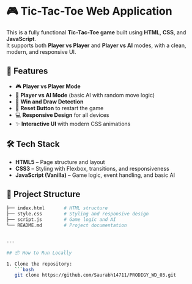 # 🎮 Tic-Tac-Toe Web Application

This is a fully functional **Tic-Tac-Toe game** built using **HTML**, **CSS**, and **JavaScript**.  
It supports both **Player vs Player** and **Player vs AI** modes, with a clean, modern, and responsive UI.

## 🧩 Features

- 🎮 **Player vs Player Mode**
- 🤖 **Player vs AI Mode** (basic AI with random move logic)
- 🎯 **Win and Draw Detection**
- 🔄 **Reset Button** to restart the game
- 💻 **Responsive Design** for all devices
- ✨ **Interactive UI** with modern CSS animations

## 🛠️ Tech Stack

- **HTML5** – Page structure and layout  
- **CSS3** – Styling with Flexbox, transitions, and responsiveness  
- **JavaScript (Vanilla)** – Game logic, event handling, and basic AI

## 📂 Project Structure

```bash
├── index.html       # HTML structure
├── style.css        # Styling and responsive design
├── script.js        # Game logic and AI
└── README.md        # Project documentation


---

## 📦 How to Run Locally

1. Clone the repository:
   ```bash
   git clone https://github.com/Saurabh14711/PRODIGY_WD_03.git


